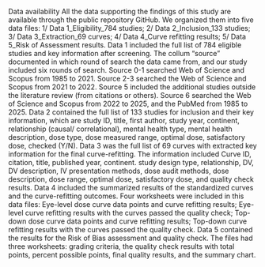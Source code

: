 Data availability 
All the data supporting the findings of this study are available through the public repository GitHub. 
We organized them into five data files: 1/ Data 1_Eligibility_784 studies; 2/ Data 2_Inclusion_133 studies; 3/ Data 3_Extraction_69 curves; 4/ Data 4_Curve refitting results; 5/ Data 5_Risk of Assessment results. 
Data 1 included the full list of 784 eligible studies and key information after screening. The collum “source” documented in which round of search the data came from, and our study included six rounds of search. Source 0-1 searched Web of Science and Scopus from 1985 to 2021. Source 2-3 searched the Web of Science and Scopus from 2021 to 2022. Source 5 included the additional studies outside the literature review (from citations or others). Source 6 searched the Web of Science and Scopus from 2022 to 2025, and the PubMed from 1985 to 2025. 
Data 2 contained the full list of 133 studies for inclusion and their key information, which are study ID, title, first author, study year, continent, relationship (causal/ correlational), mental health type, mental health description, dose type, dose measured range, optimal dose, satisfactory dose, checked (Y/N). 
Data 3 was the full list of 69 curves with extracted key information for the final curve-refitting. The information included Curve ID, citation, title, published year, continent. study design	type, relationship, DV, DV description, IV presentation methods, dose audit methods, dose description, dose range, optimal dose, satisfactory dose, and quality check results. 
Data 4 included the summarized results of the standardized curves and the curve-refitting outcomes. Four worksheets were included in this data files: Eye-level dose curve data points and curve refitting results; Eye-level curve refitting results with the curves passed the quality check; Top-down dose curve data points and curve refitting results; Top-down curve refitting results with the curves passed the quality check. 
Data 5 contained the results for the Risk of Bias assessment and quality check. The files had three worksheets: grading criteria, the quality check results with total points, percent possible points, final quality results, and the summary chart. 
